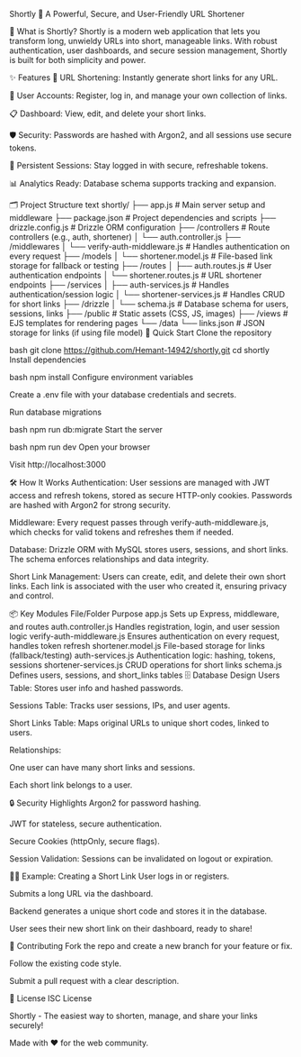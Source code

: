 Shortly 🚀
A Powerful, Secure, and User-Friendly URL Shortener

🌟 What is Shortly?
Shortly is a modern web application that lets you transform long, unwieldy URLs into short, manageable links. With robust authentication, user dashboards, and secure session management, Shortly is built for both simplicity and power.

✨ Features
🔗 URL Shortening: Instantly generate short links for any URL.

👤 User Accounts: Register, log in, and manage your own collection of links.

📋 Dashboard: View, edit, and delete your short links.

🛡️ Security: Passwords are hashed with Argon2, and all sessions use secure tokens.

🔄 Persistent Sessions: Stay logged in with secure, refreshable tokens.

📊 Analytics Ready: Database schema supports tracking and expansion.

🗂️ Project Structure
text
shortly/
├── app.js                    # Main server setup and middleware
├── package.json              # Project dependencies and scripts
├── drizzle.config.js         # Drizzle ORM configuration
├── /controllers              # Route controllers (e.g., auth, shortener)
│   └── auth.controller.js
├── /middlewares
│   └── verify-auth-middleware.js  # Handles authentication on every request
├── /models
│   └── shortener.model.js    # File-based link storage for fallback or testing
├── /routes
│   ├── auth.routes.js        # User authentication endpoints
│   └── shortener.routes.js   # URL shortener endpoints
├── /services
│   ├── auth-services.js      # Handles authentication/session logic
│   └── shortener-services.js # Handles CRUD for short links
├── /drizzle
│   └── schema.js             # Database schema for users, sessions, links
├── /public                   # Static assets (CSS, JS, images)
├── /views                    # EJS templates for rendering pages
└── /data
    └── links.json            # JSON storage for links (if using file model)
🚀 Quick Start
Clone the repository

bash
git clone https://github.com/Hemant-14942/shortly.git
cd shortly
Install dependencies

bash
npm install
Configure environment variables

Create a .env file with your database credentials and secrets.

Run database migrations

bash
npm run db:migrate
Start the server

bash
npm run dev
Open your browser

Visit http://localhost:3000

🛠️ How It Works
Authentication:
User sessions are managed with JWT access and refresh tokens, stored as secure HTTP-only cookies. Passwords are hashed with Argon2 for strong security.

Middleware:
Every request passes through verify-auth-middleware.js, which checks for valid tokens and refreshes them if needed.

Database:
Drizzle ORM with MySQL stores users, sessions, and short links. The schema enforces relationships and data integrity.

Short Link Management:
Users can create, edit, and delete their own short links. Each link is associated with the user who created it, ensuring privacy and control.

📦 Key Modules
File/Folder	Purpose
app.js	Sets up Express, middleware, and routes
auth.controller.js	Handles registration, login, and user session logic
verify-auth-middleware.js	Ensures authentication on every request, handles token refresh
shortener.model.js	File-based storage for links (fallback/testing)
auth-services.js	Authentication logic: hashing, tokens, sessions
shortener-services.js	CRUD operations for short links
schema.js	Defines users, sessions, and short_links tables
🗄️ Database Design
Users Table: Stores user info and hashed passwords.

Sessions Table: Tracks user sessions, IPs, and user agents.

Short Links Table: Maps original URLs to unique short codes, linked to users.

Relationships:

One user can have many short links and sessions.

Each short link belongs to a user.

🔒 Security Highlights
Argon2 for password hashing.

JWT for stateless, secure authentication.

Secure Cookies (httpOnly, secure flags).

Session Validation: Sessions can be invalidated on logout or expiration.

🧑‍💻 Example: Creating a Short Link
User logs in or registers.

Submits a long URL via the dashboard.

Backend generates a unique short code and stores it in the database.

User sees their new short link on their dashboard, ready to share!

📝 Contributing
Fork the repo and create a new branch for your feature or fix.

Follow the existing code style.

Submit a pull request with a clear description.

📄 License
ISC License

Shortly - The easiest way to shorten, manage, and share your links securely!

Made with ❤️ for the web community.
